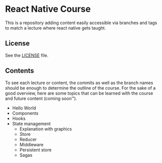 # React Native Course

This is a repository adding content easily accessible via branches and tags to match a lecture where react native gets taught.

## License

See the [LICENSE](LICENSE.md) file.

## Contents

To see each lecture or content, the commits as well as the branch names should be enough to determine the outline of the course. For the sake of a good overview, here are some topics that can be learned with the course and future content (coming soon™️).

- Hello World
- Components
- Hooks
- State management
  - Explanation with graphics
  - Store
  - Reducer
  - Middleware
  - Persistent store
  - Sagas
